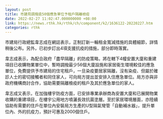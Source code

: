 ```yaml
---
layout: post
title: 市建局調撥逾50個應急單位予租戶隔離檢疫
date: 2022-02-27 11:02:47.000000000 +08:00
link: https://news.rthk.hk/rthk/ch/component/k2/1636122-20220227.htm
categories: rthk
---
```


市建局行政總監韋志成在網誌表示，正制訂新一輪租金寬減措施的具體細節，詳情稍後公布。另外，已初步訂出4項支援抗疫的措施，部分即時落實。

韋志成表示，為配合政府「盡早隔離」的防疫策略，將在轄下4幢安置大廈和重建項目已收購物業單位中，暫時調撥最少56個大廈設施和家居衞生環境較佳的應急單位，免費提供予市建局的住宅租戶，一旦染疫要居家隔離，沒有染疫、但屬於確診人士的密切接觸者和同住家人，可向局方提出並安排入住應急單位。局方亦與非政府機構商討合作，協助需要隔離檢疫的租戶及其於應急單位的家人。

韋志成又表示，在加強樓宇防疫方面，已安排專業承辦商為安置大廈和已展開物業收購的重建項目，在樓宇公用地方噴灑長效抗菌塗層。至於家居環境層面，亦陸續協助有需要的住戶在單位內安裝局方生產的U型隔氣彎管「自動補水器」，提升單位內、外的抗疫力，預計可惠及2000個住戶。
